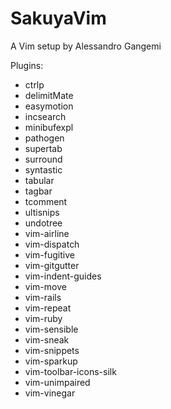 SakuyaVim
===

A Vim setup by Alessandro Gangemi

Plugins:

* ctrlp
* delimitMate
* easymotion
* incsearch
* minibufexpl
* pathogen
* supertab
* surround
* syntastic
* tabular
* tagbar
* tcomment
* ultisnips
* undotree
* vim-airline
* vim-dispatch
* vim-fugitive
* vim-gitgutter
* vim-indent-guides
* vim-move
* vim-rails
* vim-repeat
* vim-ruby
* vim-sensible
* vim-sneak
* vim-snippets
* vim-sparkup
* vim-toolbar-icons-silk
* vim-unimpaired
* vim-vinegar
